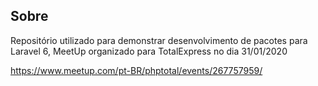 ## Sobre

Repositório utilizado para demonstrar desenvolvimento de pacotes para Laravel 6,
MeetUp organizado para TotalExpress no dia 31/01/2020

https://www.meetup.com/pt-BR/phptotal/events/267757959/

